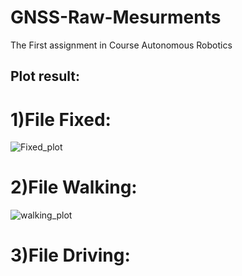 # GNSS-Raw-Mesurments
The First assignment in Course Autonomous Robotics
## Plot result:

# 1)File Fixed:

![Fixed_plot](https://github.com/IbrahemHurani/GNSS-Raw-Mesurments/assets/86603326/bf476885-72c9-42bb-830e-357179e702b5)

# 2)File Walking:

![walking_plot](https://github.com/IbrahemHurani/GNSS-Raw-Mesurments/assets/86603326/c4b02a4d-a143-456c-a85b-93f0d3287c7a)

# 3)File Driving:


